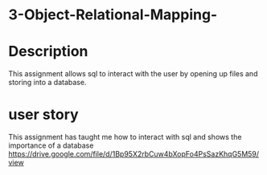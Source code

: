 # 3-Object-Relational-Mapping-
# Description
This assignment allows sql to interact with the user by opening up files and storing into a database.

# user story
This assignment has taught me how to interact with sql and shows the importance of a database
[
](https://drive.google.com/file/d/1Bp95X2rbCuw4bXopFo4PsSazKhqG5M59/view)https://drive.google.com/file/d/1Bp95X2rbCuw4bXopFo4PsSazKhqG5M59/view
